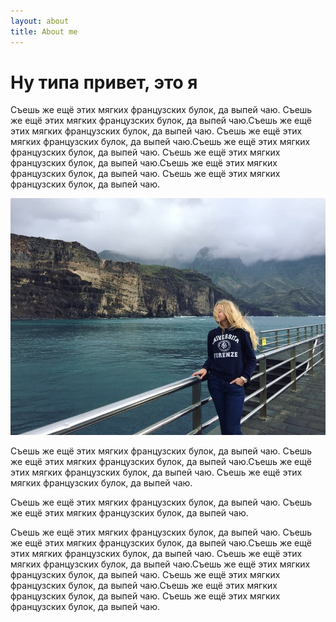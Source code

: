 ```yaml
---
layout: about
title: About me
---
```


# Ну типа привет, это я

Съешь же ещё этих мягких французских булок, да выпей чаю. Съешь же ещё этих мягких французских булок, да выпей чаю.Съешь же ещё этих мягких французских булок, да выпей чаю. Съешь же ещё этих мягких французских булок, да выпей чаю.Съешь же ещё этих мягких французских булок, да выпей чаю. Съешь же ещё этих мягких французских булок, да выпей чаю.Съешь же ещё этих мягких французских булок, да выпей чаю. Съешь же ещё этих мягких французских булок, да выпей чаю.

![Анжела на море](/assets/uploads/pic.jpg)

Съешь же ещё этих мягких французских булок, да выпей чаю. Съешь же ещё этих мягких французских булок, да выпей чаю.Съешь же ещё этих мягких французских булок, да выпей чаю. Съешь же ещё этих мягких французских булок, да выпей чаю.

Съешь же ещё этих мягких французских булок, да выпей чаю. Съешь же ещё этих мягких французских булок, да выпей чаю.

Съешь же ещё этих мягких французских булок, да выпей чаю. Съешь же ещё этих мягких французских булок, да выпей чаю.Съешь же ещё этих мягких французских булок, да выпей чаю. Съешь же ещё этих мягких французских булок, да выпей чаю.Съешь же ещё этих мягких французских булок, да выпей чаю. Съешь же ещё этих мягких французских булок, да выпей чаю.Съешь же ещё этих мягких французских булок, да выпей чаю. Съешь же ещё этих мягких французских булок, да выпей чаю.


